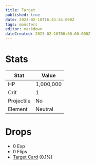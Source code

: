 ```yaml
---
title: Target
published: true
date: 2023-02-18T16:44:34.000Z
tags: monsters
editor: markdown
dateCreated: 2023-02-16T00:00:00.000Z
---
```


# Stats
|Stat|Value|
|-|-|
|HP|1,000,000|
|Crit|1|
|Projectile|No|
|Element|Neutral|

# Drops
 * 0 Exp
 * 0 Flips
 * [Target Card](/items/target-card.md) (0.1%)
